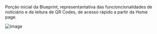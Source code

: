 Porção inicial da Blueprint, representantativa das funcioncionalidades de noticiário e de leitura de QR Codes, de acesso rápido a partir da Home page.

![image](https://github.com/PauloRTC/Grup-47-QRmeat/assets/82768310/a13ac335-4d94-4ad2-b789-fef95ec55269)

